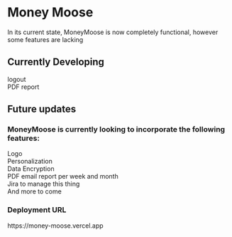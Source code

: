 <h1>Money Moose</h1>
 
In its current state, MoneyMoose is now completely functional, however some features are lacking<br>

<h2>Currently Developing</h2>
logout<br>
PDF report <br>
<h2>Future updates</h2>

<h3> MoneyMoose is currently looking to incorporate the following features:</h3>
Logo<br>
Personalization<br>
Data Encryption <br>
PDF email report per week and month<br>
Jira to manage this thing<br>
And more to come<br>

<h3>Deployment URL</h3>
https://money-moose.vercel.app
